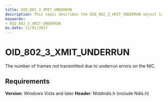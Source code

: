 ```yaml
---
title: OID_802_3_XMIT_UNDERRUN
description: This topic describes the OID_802_3_XMIT_UNDERRUN object identifier (OID).
keywords:
- OID_802_3_XMIT_UNDERRUN
ms.date: 11/01/2017
---
```


# OID_802_3_XMIT_UNDERRUN

The number of frames not transmitted due to underrun errors on the NIC.

## Requirements

**Version**: Windows Vista and later
**Header**: Ntddndis.h (include Ndis.h)

